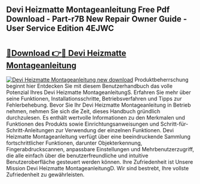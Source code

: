 ## Devi Heizmatte Montageanleitung Free Pdf Download - Part-r7B New Repair Owner Guide - User Service Edition 4EJWC

# <h2><a href="http://df7a4t.blite.top/?on=Devi+Heizmatte+Montageanleitung">🔗Download 👉🔴 Devi Heizmatte Montageanleitung</a></h2>

[![Devi Heizmatte Montageanleitung new download](https://i.imgur.com/lujVjoI.png)](http://df7a4t.blite.top/?on=Devi+Heizmatte+Montageanleitung)
Produktbeherrschung beginnt hier Entdecken Sie mit diesem Benutzerhandbuch das volle Potenzial Ihres Devi Heizmatte MontageanleitungS. Erfahren Sie mehr über seine Funktionen, Installationsschritte, Betriebsverfahren und Tipps zur Fehlerbehebung. Bevor Sie Ihr Devi Heizmatte Montageanleitung in Betrieb nehmen, nehmen Sie sich die Zeit, dieses Handbuch gründlich durchzulesen. Es enthält wertvolle Informationen zu den Merkmalen und Funktionen des Produkts sowie Einrichtungsanweisungen und Schritt-für-Schritt-Anleitungen zur Verwendung der einzelnen Funktionen. Devi Heizmatte Montageanleitung verfügt über eine beeindruckende Sammlung fortschrittlicher Funktionen, darunter Objekterkennung, Fingerabdruckscannen, anpassbare Einstellungen und Mehrbenutzerzugriff, die alle einfach über die benutzerfreundliche und intuitive Benutzeroberfläche gesteuert werden können. Ihre Zufriedenheit ist Unsere Mission Devi Heizmatte MontageanleitungD. Wir sind bestrebt, Ihre vollste Zufriedenheit zu gewährleisten.

